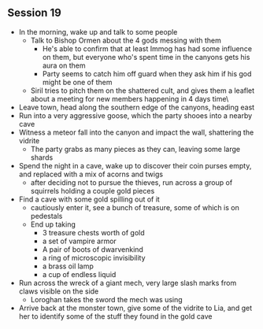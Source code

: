 ## Session 19
- In the morning, wake up and talk to some people
  - Talk to Bishop Ormen about the 4 gods messing with them
    - He's able to confirm that at least Immog has had some influence on them, but everyone who's spent time in the canyons gets his aura on them
    - Party seems to catch him off guard when they ask him if his god might be one of them
  - Siril tries to pitch them on the shattered cult, and gives them a leaflet about a meeting for new members happening in 4 days time\
- Leave town, head along the southern edge of the canyons, heading east
- Run into a very aggressive goose, which the party shooes into a nearby cave
- Witness a meteor fall into the canyon and impact the wall, shattering the vidrite
  - The party grabs as many pieces as they can, leaving some large shards
- Spend the night in a cave, wake up to discover their coin purses empty, and replaced with a mix of acorns and twigs
  - after deciding not to pursue the thieves, run across a group of squirrels holding a couple gold pieces
- Find a cave with some gold spilling out of it
  - cautiously enter it, see a bunch of treasure, some of which is on pedestals
  - End up taking
    - 3 treasure chests worth of gold
    - a set of vampire armor
    - A pair of boots of dwarvenkind
    - a ring of microscopic invisibility
    - a brass oil lamp
    - a cup of endless liquid
- Run across the wreck of a giant mech, very large slash marks from claws visible on the side
  - Loroghan takes the sword the mech was using
- Arrive back at the monster town, give some of the vidrite to Lia, and get her to identify some of the stuff they found in the gold cave
